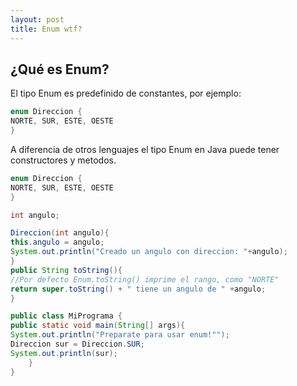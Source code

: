 ```yaml
---
layout: post
title: Enum wtf?
---
```


## ¿Qué es Enum?

El tipo Enum es predefinido de constantes, por ejemplo:

  ```java
enum Direccion {
  NORTE, SUR, ESTE, OESTE
  }
  ```

A diferencia de otros lenguajes el tipo Enum en Java puede tener constructores y metodos.

  ```java
enum Direccion {
  NORTE, SUR, ESTE, OESTE
  }

int angulo;

Direccion(int angulo){  
  this.angulo = angulo;
  System.out.println("Creado un angulo con direccion: "+angulo);
  }
public String toString(){
  //Por defecto Enum.toString() imprime el rango, como "NORTE"
  return super.toString() + " tiene un angulo de " +angulo;
  }

public class MiPrograma {
  public static void main(String[] args){
  System.out.println("Preparate para usar enum!"");
  Direccion sur = Direccion.SUR;
  System.out.println(sur);
      }
  }

